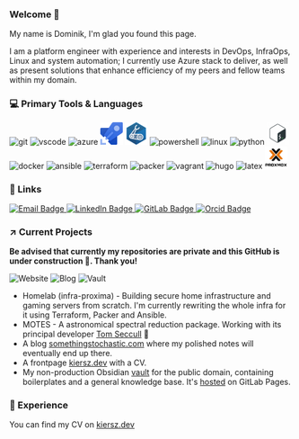 ### Welcome 👋

 <link rel="stylesheet" href="https://cdn.jsdelivr.net/gh/devicons/devicon@v2.15.1/devicon.min.css"> 

My name is Dominik, I'm glad you found this page.

I am a platform engineer with experience and interests in DevOps, InfraOps, Linux and system automation; I currently use Azure stack to deliver, as well as present solutions that enhance efficiency of my peers and fellow teams within my domain. 

### :computer: Primary Tools & Languages

<div id="skills">
  <img src="https://cdn.jsdelivr.net/gh/devicons/devicon/icons/git/git-original.svg" title="git" alt="git" width="40" height="40" />
  <img src="https://cdn.jsdelivr.net/gh/devicons/devicon/icons/vscode/vscode-original.svg" title="vscode" alt="vscode"  width="40" height="40" >
  <!-- <img src="https://cdn.jsdelivr.net/gh/devicons/devicon/icons/jupyter/jupyter-original.svg" title="jupyter" alt="jupyter" width="40" height="40" /> -->
  <img src="https://cdn.jsdelivr.net/gh/devicons/devicon/icons/azure/azure-original.svg" title="azure" alt="azure" width="40" height="40" />
  <img src="icons/azure-pipelines.png" title="azure pipelines" alt="azure pipelines" width="40" height="40"/>
  <img src="icons/bicep.png" title="azure bicep" alt="azure bicep" width="40" height="40"/>
  <img src="https://upload.wikimedia.org/wikipedia/commons/a/af/PowerShell_Core_6.0_icon.png" title="powershell" alt="powershell" width="40" height="40"/>
  <img src="https://cdn.jsdelivr.net/gh/devicons/devicon/icons/linux/linux-original.svg" title="linux" alt="linux"  width="40" height="40" />
  <img src="https://cdn.jsdelivr.net/gh/devicons/devicon/icons/python/python-original.svg" title="python" alt="python" width="40" height="40"/>
  <img src="icons/bash.png" title="bash" alt="bash" width="40" height="40"  />
  <!-- <img src="https://cdn.jsdelivr.net/gh/devicons/devicon/icons/numpy/numpy-original.svg" title="numpy" alt="numpy" width="40" height="40" /> -->
  <!-- <img src="https://cdn.jsdelivr.net/gh/devicons/devicon/icons/pandas/pandas-original.svg" title="pandas" alt="pandas" width="40" height="40" /> -->
  <!-- <img src="https://cdn.jsdelivr.net/gh/devicons/devicon/icons/tensorflow/tensorflow-original.svg" title="tensorflow" alt="tensorflow" width="40" height="40" /> -->

  <img src="https://cdn.jsdelivr.net/gh/devicons/devicon/icons/docker/docker-original.svg" title="docker" alt="docker" width="40" height="40"/>
  <img src="https://cdn.jsdelivr.net/gh/devicons/devicon/icons/ansible/ansible-original.svg" title="ansible" alt="ansible" width="40" height="40"  />
  <img src="https://cdn.jsdelivr.net/gh/devicons/devicon/icons/terraform/terraform-original.svg" title="terraform" alt="terraform" width="40" height="40" />
  <img src="https://cdn.jsdelivr.net/gh/devicons/devicon/icons/packer/packer-original.svg" title="packer" alt="packer" width="40" height="40" />
  <img src="https://cdn.jsdelivr.net/gh/devicons/devicon/icons/vagrant/vagrant-original.svg" title="vagrant" alt="vagrant" width="40" height="40" />
  <img src="https://cdn.jsdelivr.net/gh/devicons/devicon/icons/hugo/hugo-original.svg" title="hugo" alt="hugo" width="40" height="40"/>
  <img src="https://cdn.jsdelivr.net/gh/devicons/devicon/icons/latex/latex-original.svg" title="latex" alt="latex" width="40" height="40" style="background-color:#ffffff"/>
  <img src="icons/proxmox.png" title="proxmox" alt="proxmox" width="40" height="40" style="background-color:#ffffff"/>  
<div>

### :link: Links

<div id="badges">
  <a href="mailto:dakiersz.ud3cc@8shield.net">
    <img src="https://img.shields.io/badge/Email-red?style=for-the-badge&logo=mail.ru&logoColor=white" alt="Email Badge"/>
  </a>
  <a href="https://www.linkedin.com/in/dakiersz/">
    <img src="https://img.shields.io/badge/LinkedIn-blue?style=for-the-badge&logo=linkedin&logoColor=white" alt="LinkedIn Badge"/>
  </a>
  <a href="https://gitlab.com/DAKiersz">
    <img src="https://img.shields.io/badge/GitLab-orange?style=for-the-badge&logo=gitlab&logoColor=white" alt="GitLab Badge"/>
  </a>
  <a href="https://orcid.org/0000-0001-5787-9034">
    <img src="https://img.shields.io/badge/orcid-green?style=for-the-badge&logo=orcid&logoColor=white" alt="Orcid Badge"/>
  </a>
</div>
              
### :arrow_upper_right: Current Projects

**Be advised that currently my repositories are private and this GitHub is under construction :construction:. Thank you!**

 ![Website](https://img.shields.io/website?down_color=red&down_message=offline&label=kiersz.dev&up_color=blue&up_message=online&url=https%3A%2F%2Fkiersz.dev%2F) ![Blog](https://img.shields.io/website?down_color=red&down_message=offline&label=somethingstochastic.com&up_color=blue&up_message=online&url=https%3A%2F%2Fsomethingstochastic.com%2F) ![Vault](https://img.shields.io/website?down_color=red&down_message=offline&label=vault.kiersz.dev&up_color=blue&up_message=online&url=https%3A%2F%2Fvault.kiersz.dev%2F)

- Homelab (infra-proxima) - Building secure home infrastructure and gaming servers from scratch. I'm currently rewriting the whole infra for it using Terraform, Packer and Ansible.
- MOTES - A astronomical spectral reduction package. Working with its principal developer [Tom Seccull](https://github.com/tseccull) :stars:
- A blog [somethingstochastic.com](https://somethingstochastic.com) where my polished notes will eventually end up there. 
- A frontpage [kiersz.dev](https://kiersz.dev) with a CV.
- My non-production Obsidian [vault](https://dakiersz-group.gitlab.io/obsidian-dak-public/) for the public domain, containing boilerplates and a general knowledge base. It's [hosted](https://gitlab.com/dakiersz-group/obsidian-dak-public) on GitLab Pages.


### :satellite: Experience

You can find my CV on [kiersz.dev](https://kiersz.dev)